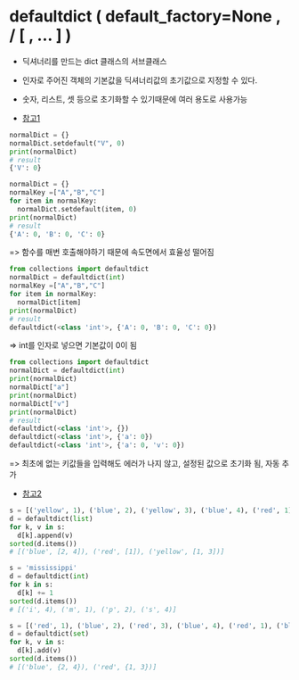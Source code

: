 # defaultdict ( default_factory=None , / [ , ... ] )

- 딕셔너리를 만드는 dict 클래스의 서브클래스
- 인자로 주어진 객체의 기본값을 딕셔너리값의 초기값으로 지정할 수 있다.
- 숫자, 리스트, 셋 등으로 초기화할 수 있기때문에 여러 용도로 사용가능

- [참고1](https://appia.tistory.com/218)
```python
normalDict = {}
normalDict.setdefault("V", 0)
print(normalDict)
# result 
{'V': 0}
```
```python
normalDict = {}
normalKey =["A","B","C"]
for item in normalKey:
  normalDict.setdefault(item, 0)
print(normalDict)
# result
{'A': 0, 'B': 0, 'C': 0}
```
=> 함수를 매번 호출해야하기 때문에 속도면에서 효율성 떨어짐

```python
from collections import defaultdict
normalDict = defaultdict(int)
normalKey =["A","B","C"]
for item in normalKey:
  normalDict[item]
print(normalDict)
# result
defaultdict(<class 'int'>, {'A': 0, 'B': 0, 'C': 0})
```
=> int를 인자로 넣으면 기본값이 0이 됨

```python
from collections import defaultdict
normalDict = defaultdict(int)
print(normalDict)
normalDict["a"]
print(normalDict)
normalDict["v"]
print(normalDict)
# result
defaultdict(<class 'int'>, {})
defaultdict(<class 'int'>, {'a': 0})
defaultdict(<class 'int'>, {'a': 0, 'v': 0})
```
=> 최초에 없는 키값들을 입력해도 에러가 나지 않고, 설정된 값으로 초기화 됨, 자동 추가

- [참고2](https://docs.python.org/3/library/collections.html#collections.defaultdict)
```python
s = [('yellow', 1), ('blue', 2), ('yellow', 3), ('blue', 4), ('red', 1)]
d = defaultdict(list)
for k, v in s:
  d[k].append(v)
sorted(d.items())
# [('blue', [2, 4]), ('red', [1]), ('yellow', [1, 3])]
```
```python
s = 'mississippi'
d = defaultdict(int)
for k in s:
  d[k] += 1
sorted(d.items())
# [('i', 4), ('m', 1), ('p', 2), ('s', 4)]
```
```python
s = [('red', 1), ('blue', 2), ('red', 3), ('blue', 4), ('red', 1), ('blue', 4)]
d = defaultdict(set)
for k, v in s:
  d[k].add(v)
sorted(d.items())
# [('blue', {2, 4}), ('red', {1, 3})]
```